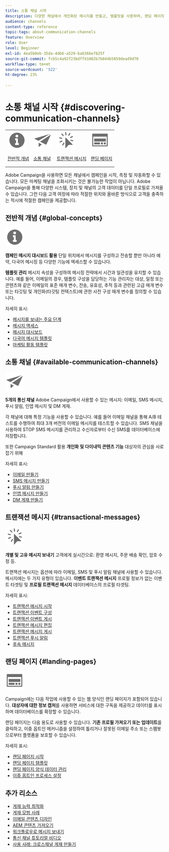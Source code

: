 ```yaml
---
title: 소통 채널 시작
description: 다양한 채널에서 개인화된 메시지를 만들고, 템플릿을 사용하며, 랜딩 페이지를 만들고, 모범 사례를 확인합니다.
audience: channels
content-type: reference
topic-tags: about-communication-channels
feature: Overview
role: User
level: Beginner
exl-id: 4ea5b0eb-35da-4db6-a529-ba636be7825f
source-git-commit: fcb5c4a92f23bdffd1082b7b044b5859dead9d70
workflow-type: tm+mt
source-wordcount: '522'
ht-degree: 23%

---
```


# 소통 채널 시작 {#discovering-communication-channels}

<table>
<tr>
<td><img src="assets/do-not-localize/icon_concepts.svg" width="60px"><p><a href="#global-concepts">전반적 개념</a></p></td>
<td><img src="assets/do-not-localize/icon_channels.svg" width="60px"><p><a href="#available-communication-channels">소통 채널</a></p></td>
<td><img src="assets/do-not-localize/icon_transactional.svg" width="60px"><p><a href="#transactional-messages">트랜잭션 메시지 </a></p></td>
<td><img src="assets/do-not-localize/icon_landing.svg" width="60px"><p><a href="#landing-pages">랜딩 페이지</a></p></td></tr>
</table>

Adobe Campaign을 사용하면 모든 채널에서 캠페인을 시작, 측정 및 자동화할 수 있습니다.
모든 마케팅 채널을 조화시키는 것은 불가능한 작업이 아닙니다. Adobe Campaign을 통해 다양한 시스템, 장치 및 채널의 고객 데이터를 단일 프로필로 가져올 수 있습니다. 그런 다음 고객 여정에 따라 적절한 위치와 올바른 방식으로 고객을 충족하는 적시에 적절한 캠페인을 제공합니다.

## 전반적 개념 {#global-concepts}

<img src="assets/do-not-localize/icon_concepts.svg" width="60px">

**캠페인 메시지 대시보드 활용** 단일 위치에서 메시지를 구성하고 전송할 뿐만 아니라 예약, 다국어 메시징 등 다양한 기능에 액세스할 수 있습니다.

**템플릿 관리** 메시지 속성을 구성하여 메시징 전략에서 시간과 일관성을 유지할 수 있습니다. 예를 들어, 이메일의 경우, 템플릿 구성을 담당하는 기능 관리자는 대상, 일정 또는 콘텐츠와 같은 이메일의 표준 매개 변수, 전송, 유효성, 추적 등과 관련된 고급 매개 변수 또는 타깃팅 및 개인화(타깃팅 컨텍스트)에 관한 사전 구성 매개 변수를 정의할 수 있습니다.

자세히 표시:

* [메시지를 보내는 주요 단계](../../channels/using/key-steps-to-send-a-message.md)
* [메시지 액세스](../../channels/using/accessing-messages.md)
* [메시지 대시보드](../../channels/using/message-dashboard.md)
* [다국어 메시지 템플릿](../../channels/using/multilingual-messages-template.md)
* [마케팅 활동 템플릿](../../start/using/marketing-activity-templates.md)

## 소통 채널 {#available-communication-channels}

<img src="assets/do-not-localize/icon_channels.svg"  width="60px">

**5개의 통신 채널** Adobe Campaign에서 사용할 수 있는 메시지: 이메일, SMS 메시지, 푸시 알림, 인앱 메시지 및 DM 게재.

각 채널에 대해 특정 기능을 사용할 수 있습니다. 예를 들어 이메일 채널을 통해 A/B 테스트를 수행하여 최대 3개 버전의 이메일 메시지를 테스트할 수 있습니다. SMS 채널을 사용하여 STOP SMS 메시지를 관리하고 수신자로부터 수신 SMS를 데이터베이스에 저장합니다.

또한 Campaign Standard 활용 **개인화 및 다이내믹 콘텐츠 기능** 대상자의 관심을 사로잡기 위해

자세히 표시:

* [이메일 만들기](../../channels/using/about-emails.md)
* [SMS 메시지 만들기](../../channels/using/about-sms-messages.md)
* [푸시 알림 만들기](../../channels/using/about-push-notifications.md)
* [인앱 메시지 만들기](../../channels/using/about-in-app-messaging.md)
* [DM 게재 만들기](../../channels/using/about-direct-mail.md)

## 트랜잭션 메시지  {#transactional-messages}

<img src="assets/do-not-localize/icon_transactional.svg" width="60px">

**개별 및 고유 메시지 보내기** 고객에게 실시간으로: 환영 메시지, 주문 배송 확인, 암호 수정 등.

트랜잭션 메시지는 옵션에 따라 이메일, SMS 및 푸시 알림 채널에 사용할 수 있습니다. 메시지에는 두 가지 유형이 있습니다. **이벤트 트랜잭션 메시지** 프로필 정보가 없는 이벤트 타겟팅 및 **프로필 트랜잭션 메시지** 데이터베이스의 프로필 타겟팅.

자세히 표시:

* [트랜잭션 메시지 시작](../../channels/using/getting-started-with-transactional-msg.md)
* [트랜잭션 이벤트 구성](../../channels/using/configuring-transactional-event.md)
* [트랜잭션 이벤트 게시](../../channels/using/publishing-transactional-event.md)
* [트랜잭션 메시지 편집](../../channels/using/editing-transactional-message.md)
* [트랜잭션 메시지 게시](../../channels/using/publishing-transactional-message.md)
* [트랜잭션 푸시 알림](../../channels/using/transactional-push-notifications.md)
* [후속 메시지](../../channels/using/follow-up-messages.md)

## 랜딩 페이지 {#landing-pages}

<img src="assets/do-not-localize/icon_landing.svg" width="60px">

Campaign에는 다음 작업에 사용할 수 있는 웹 양식인 랜딩 페이지가 포함되어 있습니다. **대상자에 대한 정보 캡처**&#x200B;를 사용하면 서비스에 대한 구독을 제공하고 데이터를 표시하며 데이터베이스를 확장할 수 있습니다.

랜딩 페이지는 다음 용도로 사용할 수 있습니다. **기존 프로필 가져오기 또는 업데이트**&#x200B;를 클릭하고, 이중 옵트인 메커니즘을 설정하여 틀리거나 잘못된 이메일 주소 또는 스팸봇으로부터 플랫폼을 보호할 수 있습니다.

자세히 표시:

* [랜딩 페이지 시작](../../channels/using/getting-started-with-landing-pages.md)
* [랜딩 페이지 템플릿](../../channels/using/landing-page-templates.md)
* [랜딩 페이지 양식 데이터 관리](../../channels/using/managing-landing-page-form-data.md)
* [이중 옵트인 프로세스 설정](../../channels/using/setting-up-a-double-opt-in-process.md)

## 추가 리소스

* [게재 능력 최적화](../../sending/using/about-deliverability.md)
* [게재 모범 사례](../../sending/using/delivery-best-practices.md)
* [이메일 콘텐츠 디자인](../../designing/using/designing-content-in-adobe-campaign.md)
* [AEM 콘텐츠 가져오기](../../integrating/using/creating-email-experience-manager.md)
* [워크플로우로 메시지 보내기](../../automating/using/about-channel-activities.md)
* [통신 채널 튜토리얼 비디오](https://experienceleague.adobe.com/docs/campaign-standard-learn/tutorials/communication-channels/email/create-email-from-homepage.html?lang=ko)
* [사용 사례: 크로스채널 게재 만들기](../../automating/using/workflow-cross-channel-delivery.md)

